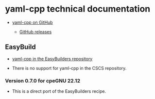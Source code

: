 # yaml-cpp technical documentation

-   [yaml-cpp on GitHub](https://github.com/jbeder/yaml-cpp)

    -   [GitHub releases](https://github.com/jbeder/yaml-cpp/releases)


## EasyBuild

-   [yaml-cpp in the EasyBuilders repository](https://github.com/easybuilders/easybuild-easyconfigs/tree/develop/easybuild/easyconfigs/y/yaml-cpp)

-   There is no support for yaml-cpp in the CSCS repository.


### Version 0.7.0 for cpeGNU 22.12

-   This is a direct port of the EasyBuilders recipe.

